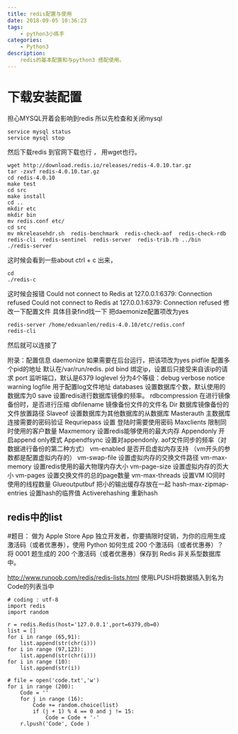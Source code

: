 ```yaml
---
title: redis配置与使用
date: 2018-09-05 10:36:23
tags:
    - python3小练手
categories:
    - Python3
description:
    redis的基本配置和与python3 搭配使用。
---
```


# 下载安装配置
担心MYSQL开着会影响到redis 所以先检查和关闭mysql
```
service mysql status
service mysql stop
```
然后下载redis 到官网下载也行 ， 用wget也行。
```
wget http://download.redis.io/releases/redis-4.0.10.tar.gz
tar -zxvf redis-4.0.10.tar.gz
cd redis-4.0.10
make test
cd src
make install
cd ..
mkdir etc
mkdir bin
mv redis.conf etc/
cd src
mv mkreleasehdr.sh  redis-benchmark  redis-check-aof  redis-check-rdb  redis-cli  redis-sentinel  redis-server  redis-trib.rb ../bin
./redis-server
```
这时候会看到一些about
ctrl + c 出来，
```
cd
./redis-c
```
这时候会报错
Could not connect to Redis at 127.0.0.1:6379: Connection refused
Could not connect to Redis at 127.0.0.1:6379: Connection refused
修改一下配置文件
具体目录find找一下
把daemonize配置项改为yes
```
redis-server /home/edxuanlen/redis-4.0.10/etc/redis.conf
redis-cli
```
然后就可以连接了

附录：配置信息
daemonize 如果需要在后台运行，把该项改为yes
pidfile 配置多个pid的地址 默认在/var/run/redis. pid
bind 绑定ip，设置后只接受来自该ip的请求
port 监听端口，默认是6379
loglevel 分为4个等级：debug verbose notice warning
logfile 用于配置log文件地址
databases 设置数据库个数，默认使用的数据库为0
save 设置redis进行数据库镜像的频率。
rdbcompression 在进行镜像备份时，是否进行压缩
dbfilename 镜像备份文件的文件名
Dir 数据库镜像备份的文件放置路径
Slaveof 设置数据库为其他数据库的从数据库
Masterauth 主数据库连接需要的密码验证
Requriepass 设置 登陆时需要使用密码
Maxclients 限制同时使用的客户数量
Maxmemory 设置redis能够使用的最大内存
Appendonly 开启append only模式
Appendfsync 设置对appendonly. aof文件同步的频率（对数据进行备份的第二种方式）
vm-enabled 是否开启虚拟内存支持 （vm开头的参数都是配置虚拟内存的）
vm-swap-file 设置虚拟内存的交换文件路径
vm-max-memory 设置redis使用的最大物理内存大小
vm-page-size 设置虚拟内存的页大小
vm-pages 设置交换文件的总的page数量
vm-max-threads 设置VM IO同时使用的线程数量
Glueoutputbuf 把小的输出缓存存放在一起
hash-max-zipmap-entries 设置hash的临界值
Activerehashing 重新hash




## redis中的list

#题目：
 做为 Apple Store App 独立开发者，你要搞限时促销，为你的应用生成激活码（或者优惠券），使用 Python 如何生成 200 个激活码（或者优惠券）？ 将 0001 题生成的 200 个激活码（或者优惠券）保存到 Redis 非关系型数据库中。



http://www.runoob.com/redis/redis-lists.html
使用LPUSH将数据插入到名为 Code的列表当中
```python3
# coding : utf-8
import redis
import random

r = redis.Redis(host='127.0.0.1',port=6379,db=0)
list = []
for i in range (65,91):
    list.append(str(chr(i)))
for i in range (97,123):
    list.append(str(chr(i)))
for i in range (10):
    list.append(str(i))

# file = open('code.txt','w')
for i in range (200):
    Code = ''
    for j in range (16):
        Code += random.choice(list)
        if (j + 1) % 4 == 0 and j != 15:
            Code = Code + '-'
    r.lpush('Code', Code )
```

